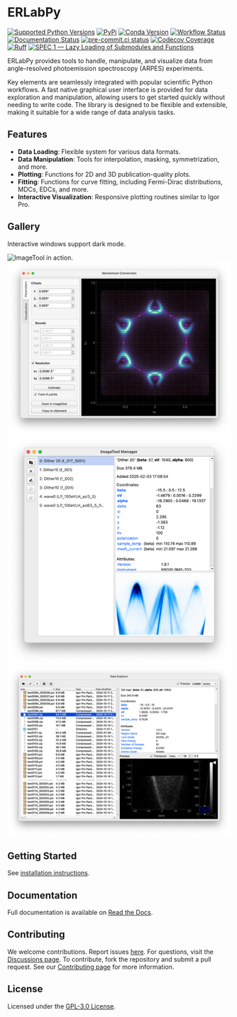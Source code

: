 # ERLabPy

[![Supported Python Versions](https://img.shields.io/pypi/pyversions/erlab?logo=python&logoColor=white)](https://pypi.org/project/erlab/)
[![PyPi](https://img.shields.io/pypi/v/erlab?logo=pypi&logoColor=white)](https://pypi.org/project/erlab/)
[![Conda Version](https://img.shields.io/conda/vn/conda-forge/erlab?logo=condaforge&logoColor=white)](https://anaconda.org/conda-forge/erlab)
[![Workflow Status](https://img.shields.io/github/actions/workflow/status/kmnhan/erlabpy/ci.yml?logo=github&label=tests)](https://github.com/kmnhan/erlabpy/actions/workflows/ci.yml)
[![Documentation Status](https://img.shields.io/readthedocs/erlabpy?logo=readthedocs&logoColor=white)](https://erlabpy.readthedocs.io/)
[![pre-commit.ci status](https://results.pre-commit.ci/badge/github/kmnhan/erlabpy/main.svg)](https://results.pre-commit.ci/latest/github/kmnhan/erlabpy/main)
[![Codecov Coverage](https://img.shields.io/codecov/c/github/kmnhan/erlabpy?logo=codecov&logoColor=white)](https://codecov.io/gh/kmnhan/erlabpy)
[![Ruff](https://img.shields.io/endpoint?url=https://raw.githubusercontent.com/astral-sh/ruff/main/assets/badge/v2.json)](https://github.com/astral-sh/ruff)
[![SPEC 1 — Lazy Loading of Submodules and Functions](https://img.shields.io/badge/SPEC-1-green?labelColor=%23004811&color=%235CA038)](https://scientific-python.org/specs/spec-0001/)

ERLabPy provides tools to handle, manipulate, and visualize data from angle-resolved photoemission spectroscopy (ARPES) experiments.

Key elements are seamlessly integrated with popular scientific Python workflows. A fast native graphical user interface is provided for data exploration and manipulation, allowing users to get started quickly without needing to write code. The library is designed to be flexible and extensible, making it suitable for a wide range of data analysis tasks.

## Features

- **Data Loading**: Flexible system for various data formats.
- **Data Manipulation**: Tools for interpolation, masking, symmetrization, and more.
- **Plotting**: Functions for 2D and 3D publication-quality plots.
- **Fitting**: Functions for curve fitting, including Fermi-Dirac distributions, MDCs, EDCs, and more.
- **Interactive Visualization**: Responsive plotting routines similar to Igor Pro.

## Gallery

Interactive windows support dark mode.

<picture>
  <source media="(prefers-color-scheme: dark)" srcset="https://github.com/kmnhan/erlabpy/blob/main/docs/source/images/imagetool_dark.png?raw=true">
  <source media="(prefers-color-scheme: light)" srcset="https://github.com/kmnhan/erlabpy/blob/main/docs/source/images/imagetool_light.png?raw=true">
  <img alt="ImageTool in action." src="https://github.com/kmnhan/erlabpy/blob/main/docs/source/images/imagetool_light.png?raw=true">
</picture>

<picture>
  <source media="(prefers-color-scheme: dark)" srcset="https://github.com/kmnhan/erlabpy/blob/main/docs/source/images/ktool_1_dark.png?raw=true">
  <source media="(prefers-color-scheme: light)" srcset="https://github.com/kmnhan/erlabpy/blob/main/docs/source/images/ktool_1_light.png?raw=true">
  <img alt="Interactive momentum conversion tool." src="https://github.com/kmnhan/erlabpy/blob/main/docs/source/images/ktool_1_light.png?raw=true">
</picture>

<picture>
  <source media="(prefers-color-scheme: dark)" srcset="https://github.com/kmnhan/erlabpy/blob/main/docs/source/images/manager_dark.png?raw=true">
  <source media="(prefers-color-scheme: light)" srcset="https://github.com/kmnhan/erlabpy/blob/main/docs/source/images/manager_light.png?raw=true">
  <img alt="ImageTool manager window." src="https://github.com/kmnhan/erlabpy/blob/main/docs/source/images/manager_light.png?raw=true">
</picture>

<picture>
  <source media="(prefers-color-scheme: dark)" srcset="https://github.com/kmnhan/erlabpy/blob/main/docs/source/images/explorer_dark.png?raw=true">
  <source media="(prefers-color-scheme: light)" srcset="https://github.com/kmnhan/erlabpy/blob/main/docs/source/images/explorer_light.png?raw=true">
  <img alt="Data explorer window." src="https://github.com/kmnhan/erlabpy/blob/main/docs/source/images/explorer_light.png?raw=true">
</picture>

## Getting Started

See [installation instructions](https://erlabpy.readthedocs.io/en/stable/getting-started.html).

## Documentation

Full documentation is available on [Read the Docs](https://erlabpy.readthedocs.io/).

## Contributing

We welcome contributions. Report issues [here](https://github.com/kmnhan/erlabpy/issues). For questions, visit the [Discussions page](https://github.com/kmnhan/erlabpy/discussions). To contribute, fork the repository and submit a pull request. See our [Contributing page](https://erlabpy.readthedocs.io/en/stable/contributing.html) for more information.

## License

Licensed under the [GPL-3.0 License](LICENSE).
